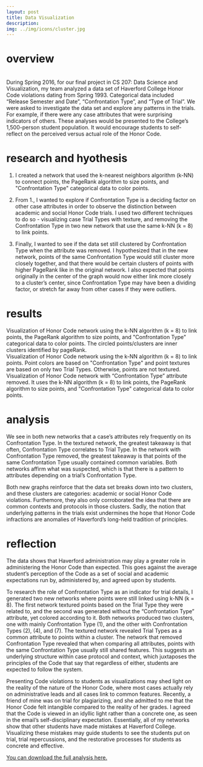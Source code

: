 ```yaml
---
layout: post
title: Data Visualization
description: 
img: ../img/icons/cluster.jpg
---
```


# overview
<br/> During Spring 2016, for our final project in CS 207: Data Science and Visualization, my team analyzed a data set of Haverford College Honor Code violations dating from Spring 1993. Categorical data included “Release Semester and Date”, “Confrontation Type”, and “Type of Trial”. We were asked to investigate the data set and explore any patterns in the trials. For example, if there were any case attributes that were surprising indicators of others. These analyses would be presented to the College’s 1,500-person student population. It would encourage students to self-reflect on the perceived versus actual role of the Honor Code.


# research and hyothesis

1. I created a network that used the k-nearest neighbors algorithm (k-NN) to connect points, the PageRank algorithm to size points, and "Confrontation Type" categorical data to color points. 

2. From 1., I wanted to explore if Confrontation Type is a deciding factor on other case attributes in order to observe the distinction between academic and social Honor Code trials. I used two different techniques to do so - visualizing case Trial Types with texture, and removing the Confrontation Type in two new network that use the same k-NN (k = 8) to link points.

3. Finally, I wanted to see if the data set still clustered by Confrontation Type when the attribute was removed. I hypothesized that in the new network, points of the same Confrontation Type would still cluster more closely together, and that there would be certain clusters of points with higher PageRank like in the original network. I also expected that points originally in the center of the graph would now either link more closely to a cluster’s center, since Confrontation Type may have been a dividing factor, or stretch far away from other cases if they were outliers.


# results

<div class="imag_row">
	<img class="col three" src="../../img/datavis/1-original.png" alt="" />
</div>
<div class="col three caption">
Visualization of Honor Code network using the k-NN algorithm (k = 8) to link points, the PageRank algorithm to size points, and "Confrontation Type" categorical data to color points. The circled points/clusters are inner clusters identified by pageRank. </div>

<div class="imag_row">
	<img class="col three" src="../../img/datavis/2-texture.png" alt="" />
</div>
<div class="col three caption">Visualization of Honor Code network using the k-NN algorithm (k = 8) to link points. Point colors are based on "Confrontation Type" and point textures are based on only two Trial Types. Otherwise, points are not textured. </div>

<div class="imag_row">
	<img class="col three" src="../../img/datavis/3-noconfrontationtype.png" alt="" />
</div>
<div class="col three caption">
Visualization of Honor Code network with “Confrontation Type” attribute removed. It uses the k-NN algorithm (k = 8) to link points, the PageRank algorithm to size points, and "Confrontation Type" categorical data to color points. </div>

# analysis

We see in both new networks that a case’s attributes rely frequently on its Confrontation Type. In the textured network, the greatest takeaway is that often, Confrontation Type correlates to Trial Type. In the network with Confrontation Type removed, the greatest takeaway is that points of the same Confrontation Type usually contained common variables. Both networks affirm what was suspected, which is that there is a pattern to attributes depending on a trial’s Confrontation Type.

Both new graphs reinforce that the data set breaks down into two clusters, and these clusters are categories: academic or social Honor Code violations. Furthemore, they also only corroborated the idea that there are common contexts and protocols in those clusters. Sadly, the notion that underlying patterns in the trials exist undermines the hope that Honor Code infractions are anomalies of Haverford’s long-held tradition of principles.


# reflection

The data shows that Haverford administration may play a greater role in administering the Honor Code than expected. This goes against the average student’s perception of the Code as a set of social and academic expectations run by, administered by, and agreed upon by students.

To research the role of Confrontation Type as an indicator for trial details, I generated two new networks where points were still linked using k-NN (k = 8). The first network textured points based on the Trial Type they were related to, and the second was generated without the “Confrontation Type” attribute, yet colored according to it. Both networks produced two clusters, one with mainly Confrontation Type (1), and the other with Confrontation Types (2), (4), and (7). The textured network revealed Trial Types as a common attribute to points within a cluster. The network that removed Confrontation Type revealed that when comparing all attributes, points with the same Confrontation Type usually still shared features. This suggests an underlying structure within case protocol and context, which juxtaposes the principles of the Code that say that regardless of either, students are expected to follow the system.

Presenting Code violations to students as visualizations may shed light on the reality of the nature of the Honor Code, where most cases actually rely on administrative leads and all cases link to common features. Recently, a friend of mine was on trial for plagiarizing, and she admitted to me that the Honor Code felt intangible compared to the reality of her grades. I agreed that the Code is viewed in an idyllic light rather than a concrete one, as seen in the email’s self-disciplinary expectation. Essentially, all of my networks show that other students have made mistakes at Haverford College. Visualizing these mistakes may guide students to see the students put on trial, trial repercussions, and the restorative processes for students as concrete and effective.

<a href="http://anntrandesign.com/img/AnnTran-HonorCode.pdf">You can download the full analysis here.</a>
